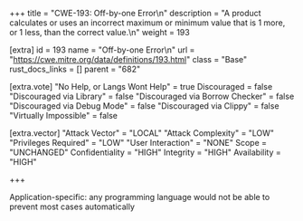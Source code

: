 +++
title = "CWE-193: Off-by-one Error\n"
description = "A product calculates or uses an incorrect maximum or minimum value that is 1 more, or 1 less, than the correct value.\n"
weight = 193

[extra]
id = 193
name = "Off-by-one Error\n"
url = "https://cwe.mitre.org/data/definitions/193.html"
class = "Base"
rust_docs_links = []
parent = "682"

[extra.vote]
"No Help, or Langs Wont Help" = true
Discouraged = false
"Discouraged via Library" = false
"Discouraged via Borrow Checker" = false
"Discouraged via Debug Mode" = false
"Discouraged via Clippy" = false
"Virtually Impossible" = false

[extra.vector]
"Attack Vector" = "LOCAL"
"Attack Complexity" = "LOW"
"Privileges Required" = "LOW"
"User Interaction" = "NONE"
Scope = "UNCHANGED"
Confidentiality = "HIGH"
Integrity = "HIGH"
Availability = "HIGH"

+++

Application-specific: any programming language would not be able to prevent most cases automatically